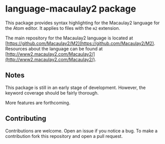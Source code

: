# language-macaulay2 package

This package provides syntax highlighting for the Macaulay2 language for the Atom editor.  It applies to files with the `m2` extension.  

The main repository for the Macaulay2 language is located at [https://github.com/Macaulay2/M2](https://github.com/Macaulay2/M2).  Resources about the language can be found at [http://www2.macaulay2.com/Macaulay2/](http://www2.macaulay2.com/Macaulay2/).

## Notes

This package is still in an early stage of development.  However, the keyword coverage should be fairly thorough.  

More features are forthcoming.  

## Contributing

Contributions are welcome.  Open an issue if you notice a bug.  To make a contribution fork this repository and open a pull request.  
